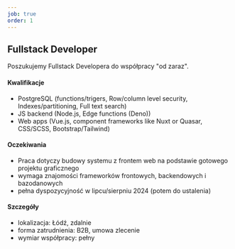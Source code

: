 ```yaml
---
job: true
order: 1
---
```


## Fullstack Developer

Poszukujemy Fullstack Developera do współpracy "od zaraz".

#### Kwalifikacje

- PostgreSQL (functions/trigers, Row/column level security, Indexes/partitioning, Full text search)
- JS backend (Node.js, Edge functions (Deno))
- Web apps (Vue.js, component frameworks like Nuxt or Quasar, CSS/SCSS, Bootstrap/Tailwind)


#### Oczekiwania
- Praca dotyczy budowy systemu z frontem web na podstawie gotowego projektu graficznego 
- wymaga znajomości frameworków frontowych, backendowych i bazodanowych
- pełna dyspozycyjność w lipcu/sierpniu 2024 (potem do ustalenia)


#### Szczegóły

- lokalizacja: Łódź, zdalnie
- forma zatrudnienia: B2B, umowa zlecenie
- wymiar współpracy: pełny
